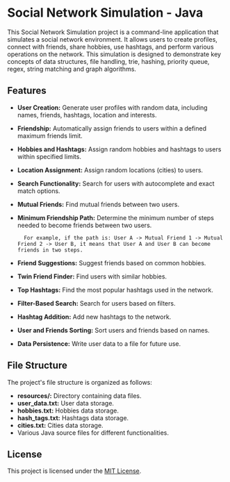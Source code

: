 
# Social Network Simulation - Java

This Social Network Simulation project is a command-line application that simulates a social network environment. It allows users to create profiles, connect with friends, share hobbies, use hashtags, and perform various operations on the network. This simulation is designed to demonstrate key concepts of data structures, file handling, trie, hashing, priority queue, regex, string matching and graph algorithms.




## Features

- **User Creation:** Generate user profiles with random data, including names, friends, hashtags, location and interests.

- **Friendship:** Automatically assign friends to users within a defined maximum friends limit.

- **Hobbies and Hashtags:** Assign random hobbies and hashtags to users within specified limits.

- **Location Assignment:** Assign random locations (cities) to users.

- **Search Functionality:** Search for users with autocomplete and exact match options.

- **Mutual Friends:** Find mutual friends between two users.

- **Minimum Friendship Path:** Determine the minimum number of steps needed to become friends between two users.
        
        For example, if the path is: User A -> Mutual Friend 1 -> Mutual Friend 2 -> User B, it means that User A and User B can become friends in two steps.

- **Friend Suggestions:** Suggest friends based on common hobbies.

- **Twin Friend Finder:** Find users with similar hobbies.

- **Top Hashtags:** Find the most popular hashtags used in the network.

- **Filter-Based Search:** Search for users based on filters.

- **Hashtag Addition:** Add new hashtags to the network.

- **User and Friends Sorting:** Sort users and friends based on names.

- **Data Persistence:** Write user data to a file for future use.






## File Structure

The project's file structure is organized as follows:

- **resources/:** Directory containing data files.
- **user_data.txt:** User data storage.
- **hobbies.txt:** Hobbies data storage.
- **hash_tags.txt:** Hashtags data storage.
- **cities.txt:** Cities data storage.
- Various Java source files for different functionalities.


## License

This project is licensed under the [MIT License](https://choosealicense.com/licenses/mit/).

